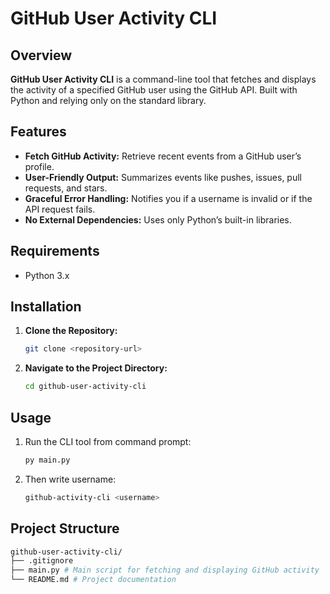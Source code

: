 # GitHub User Activity CLI

## Overview

**GitHub User Activity CLI** is a command-line tool that fetches and displays the activity of a specified GitHub user using the GitHub API. Built with Python and relying only on the standard library.

## Features

- **Fetch GitHub Activity:** Retrieve recent events from a GitHub user’s profile.
- **User-Friendly Output:** Summarizes events like pushes, issues, pull requests, and stars.
- **Graceful Error Handling:** Notifies you if a username is invalid or if the API request fails.
- **No External Dependencies:** Uses only Python’s built-in libraries.

## Requirements

- Python 3.x

## Installation

1. **Clone the Repository:**

   ```bash
   git clone <repository-url>
   
2. **Navigate to the Project Directory:**

   ```bash
   cd github-user-activity-cli
   
## Usage

1. Run the CLI tool from command prompt:
   ```bash
   py main.py
2. Then write username:
   ```bash
   github-activity-cli <username>

## Project Structure
   ```bash
   github-user-activity-cli/
├── .gitignore
├── main.py # Main script for fetching and displaying GitHub activity
└── README.md # Project documentation
```